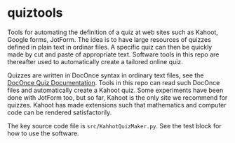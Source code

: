 # quiztools

Tools for automating the definition of a quiz at web sites such as Kahoot, Google forms, JotForm.
The idea is to have large resources of quizzes defined in plain text in ordinar files. A specific quiz can then be quickly made by cut and paste of appropriate text. Software tools in this repo are thereafter used to automatically create a tailored online quiz.

Quizzes are written in DocOnce syntax in ordinary text files,
see the [DocOnce Quiz Documentation](http://hplgit.github.io/doconce/doc/pub/quiz/quiz.html).
Tools in this repo can read such DocOnce files and automatically create a Kahoot
quiz. Some experiments have been done with JotForm too, but so far, Kahoot
is the only site we recommend for quizzes. Kahoot has made extensions such
that mathematics and computer code can be rendered satisfactorily.

The key source code file is `src/KahhotQuizMaker.py`. See the test block for
how to use the software.
